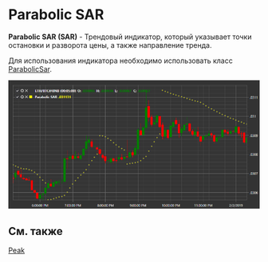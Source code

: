 # Parabolic SAR

**Parabolic SAR (SAR)** \- Трендовый индикатор, который указывает точки остановки и разворота цены, а также направление тренда. 

Для использования индикатора необходимо использовать класс [ParabolicSar](../api/StockSharp.Algo.Indicators.ParabolicSar.html). 

![IndicatorParabolicSar](../images/IndicatorParabolicSar.png)

## См. также

[Peak](IndicatorPeak.md)

